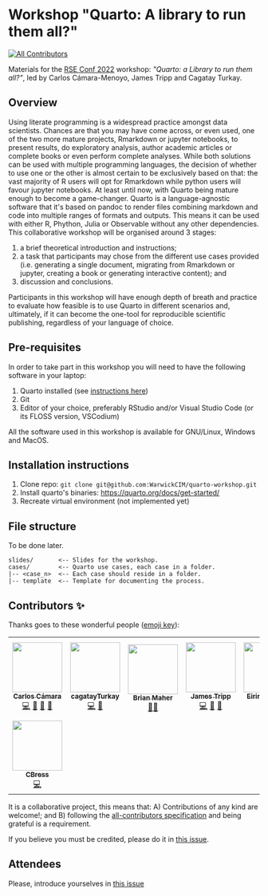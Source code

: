 # Workshop "Quarto: A library to run them all?"
<!-- ALL-CONTRIBUTORS-BADGE:START - Do not remove or modify this section -->
[![All Contributors](https://img.shields.io/badge/all_contributors-8-orange.svg?style=flat-square)](#contributors-)
<!-- ALL-CONTRIBUTORS-BADGE:END -->

Materials for the [RSE Conf 2022](https://rsecon2022.society-rse.org/) workshop: _"Quarto: a Library to run them all?"_, led by Carlos Cámara-Menoyo, James Tripp and Cagatay Turkay.


## Overview

Using literate programming is a widespread practice amongst data scientists. Chances are that you may have come across, or even used, one of the two more mature projects, Rmarkdown or jupyter notebooks, to present results, do exploratory analysis, author academic articles or complete books or even perform complete analyses. While both solutions can be used with multiple programming languages, the decision of whether to use one or the other is almost certain to be exclusively based on that: the vast majority of R users will opt for Rmarkdown while python users will favour jupyter notebooks.  At least until now, with Quarto being mature enough to become a game-changer.
Quarto is a language-agnostic software that it's based on pandoc to render files combining markdown and code into multiple ranges of formats and outputs. This means it can be used with either R, Phython, Julia or Observable without any other dependencies.
This collaborative workshop will be organised around 3 stages: 

1. a brief theoretical introduction and instructions; 
2. a task that participants may chose from the different use cases provided (i.e. generating a single document, migrating from Rmarkdown or jupyter, creating a book or generating interactive content); and 
3. discussion and conclusions.

Participants in this workshop will have enough depth of breath and practice to evaluate how feasible is to use Quarto in different scenarios and, ultimately, if it can become the one-tool for reproducible scientific publishing, regardless of your language of choice. 


## Pre-requisites

In order to take part in this workshop you will need to have the following software in your laptop:

1. Quarto installed (see [instructions here](https://quarto.org/docs/get-started/))
2. Git
3. Editor of your choice, preferably RStudio and/or Visual Studio Code (or its FLOSS version, VSCodium)


All the software used in this workshop is available for GNU/Linux, Windows and MacOS.

## Installation instructions

1. Clone repo: `git clone git@github.com:WarwickCIM/quarto-workshop.git`
2. Install quarto's binaries: https://quarto.org/docs/get-started/
3. Recreate virtual environment (not implemented yet)

## File structure

To be done later.

```
slides/       <-- Slides for the workshop.
cases/        <-- Quarto use cases, each case in a folder.
|-- <case_n>  <-- Each case should reside in a folder.
|-- template  <-- Template for documenting the process.

```

## Contributors ✨

Thanks goes to these wonderful people ([emoji key](https://allcontributors.org/docs/en/emoji-key)):

<!-- ALL-CONTRIBUTORS-LIST:START - Do not remove or modify this section -->
<!-- prettier-ignore-start -->
<!-- markdownlint-disable -->
<table>
  <tbody>
    <tr>
      <td align="center"><a href="http://carloscamara.es/en"><img src="https://avatars.githubusercontent.com/u/706549?v=4?s=100" width="100px;" alt=""/><br /><sub><b>Carlos Cámara</b></sub></a><br /><a href="https://github.com/WarwickCIM/quarto-workshop/commits?author=ccamara" title="Code">💻</a> <a href="#ideas-ccamara" title="Ideas, Planning, & Feedback">🤔</a> <a href="#talk-ccamara" title="Talks">📢</a> <a href="https://github.com/WarwickCIM/quarto-workshop/commits?author=ccamara" title="Documentation">📖</a></td>
      <td align="center"><a href="https://warwick.ac.uk/fac/cross_fac/cim/people/cagatay-turkay"><img src="https://avatars.githubusercontent.com/u/4129319?v=4?s=100" width="100px;" alt=""/><br /><sub><b>cagatayTurkay</b></sub></a><br /><a href="https://github.com/WarwickCIM/quarto-workshop/commits?author=cagatayTurkay" title="Code">💻</a> <a href="#ideas-cagatayTurkay" title="Ideas, Planning, & Feedback">🤔</a></td>
      <td align="center"><a href="https://github.com/brian-maher"><img src="https://avatars.githubusercontent.com/u/6905100?v=4?s=100" width="100px;" alt=""/><br /><sub><b>Brian Maher</b></sub></a><br /><a href="#mentoring-brian-maher" title="Mentoring">🧑‍🏫</a></td>
      <td align="center"><a href="https://warwick.ac.uk/fac/arts/research/digitalhumanities/team/"><img src="https://avatars.githubusercontent.com/u/5781056?v=4?s=100" width="100px;" alt=""/><br /><sub><b>James Tripp</b></sub></a><br /><a href="https://github.com/WarwickCIM/quarto-workshop/commits?author=jamestripp" title="Code">💻</a> <a href="#ideas-jamestripp" title="Ideas, Planning, & Feedback">🤔</a> <a href="#talk-jamestripp" title="Talks">📢</a></td>
      <td align="center"><a href="https://github.com/eirini-zormpa"><img src="https://avatars.githubusercontent.com/u/30151074?v=4?s=100" width="100px;" alt=""/><br /><sub><b>Eirini Zormpa</b></sub></a><br /><a href="https://github.com/WarwickCIM/quarto-workshop/commits?author=eirini-zormpa" title="Code">💻</a></td>
      <td align="center"><a href="https://www.heatherturner.net/"><img src="https://avatars.githubusercontent.com/u/3343008?v=4?s=100" width="100px;" alt=""/><br /><sub><b>Heather Turner</b></sub></a><br /><a href="https://github.com/WarwickCIM/quarto-workshop/commits?author=hturner" title="Code">💻</a></td>
      <td align="center"><a href="https://github.com/alessandrofelder"><img src="https://avatars.githubusercontent.com/u/10500965?v=4?s=100" width="100px;" alt=""/><br /><sub><b>Alessandro Felder</b></sub></a><br /><a href="https://github.com/WarwickCIM/quarto-workshop/commits?author=alessandrofelder" title="Code">💻</a></td>
    </tr>
    <tr>
      <td align="center"><a href="https://github.com/CamillaBressan"><img src="https://avatars.githubusercontent.com/u/18901431?v=4?s=100" width="100px;" alt=""/><br /><sub><b>CBress</b></sub></a><br /><a href="https://github.com/WarwickCIM/quarto-workshop/commits?author=CamillaBressan" title="Code">💻</a></td>
    </tr>
  </tbody>
</table>

<!-- markdownlint-restore -->
<!-- prettier-ignore-end -->

<!-- ALL-CONTRIBUTORS-LIST:END -->

It is a collaborative project, this means that: A) Contributions of any kind are welcome!; and B) following the [all-contributors specification](https://allcontributors.org/) and being grateful is a requirement.

If you believe you must be credited, please do it in [this issue](https://github.com/WarwickCIM/quarto-workshop/issues/1).

## Attendees

Please, introduce yourselves in [this issue](https://github.com/WarwickCIM/quarto-workshop/issues/17)
